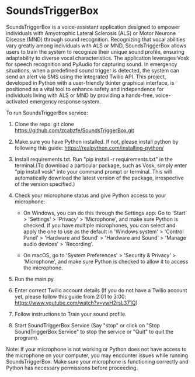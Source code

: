 # SoundsTriggerBox
SoundsTriggerBox is a voice-assistant application designed to empower individuals with Amyotrophic Lateral Sclerosis (ALS) or Motor Neurone Disease (MND) through sound recognition. Recognizing that vocal abilities vary greatly among individuals with ALS or MND, SoundsTriggerBox allows users to train the system to recognize their unique sound profile, ensuring adaptability to diverse vocal characteristics. The application leverages Vosk for speech recognition and PyAudio for capturing sound. In emergency situations, when a predefined sound trigger is detected, the system can send an alert via SMS using the integrated Twilio API. This project, developed in Python with a user-friendly tkinter graphical interface, is positioned as a vital tool to enhance safety and independence for individuals living with ALS or MND by providing a hands-free, voice-activated emergency response system.

To run SoundsTriggerBox service:

1. Clone the repo: git clone https://github.com/zcabzfe/SoundsTriggerBox.git

2. Make sure you have Python installed. If not, please install python by following this guide: https://realpython.com/installing-python/

3. Install requirements.txt. Run "pip install -r requirements.txt" in the terminal.(To download a particular package, such as Vosk, simply enter "pip install vosk" into your command prompt or terminal. This will automatically download the latest version of the package, irrespective of the version specified.)

4. Check your microphone status and give Python access to your microphone:

   - On Windows, you can do this through the Settings app: Go to 'Start' > 'Settings' > 'Privacy' > 'Microphone', and make sure Python is checked. If you have multiple microphones, you can select and apply the one to use as the default in 'Windows system' > 'Control Panel' > 'Hardware and Sound' > 'Hardware and Sound' > 'Manage audio devices' > 'Recording'.
   
   - On macOS, go to 'System Preferences' > 'Security & Privacy' > 'Microphone', and make sure Python is checked to allow it to access the microphone.

5. Run the main.py.

6. Enter correct Twilio account details (If you do not have a Twilio account yet, please follow this guide from 2:01 to 3:00: https://www.youtube.com/watch?v=ywH2rsL371Q)

7. Follow instructions to Train your sound profile.

8. Start SoundTriggerBox Service (Say "stop" or click on "Stop SoundTriggerBox Service" to stop the service or "Quit" to quit the program).

Note: If your microphone is not working or Python does not have access to the microphone on your computer, you may encounter issues while running SoundsTriggerBox. Make sure your microphone is functioning correctly and Python has necessary permissions before proceeding.


